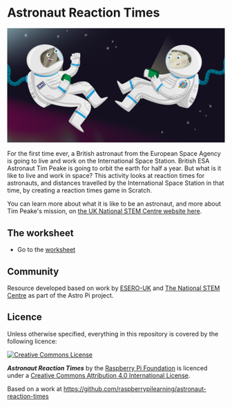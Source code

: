 # Astronaut Reaction Times

![](cover.png)

For the first time ever, a British astronaut from the European Space Agency is going to live and work on the International Space Station. British ESA Astronaut Tim Peake is going to orbit the earth for half a year. But what is it like to live and work in space? This activity looks at reaction times for astronauts, and distances travelled by the International Space Station in that time, by creating a reaction times game in Scratch. 

You can learn more about what it is like to be an astronaut, and more about Tim Peake's mission, on [the UK National STEM Centre website here](http://www.nationalstemcentre.org.uk/timpeake).

## The worksheet

- Go to the [worksheet](worksheet.md)

## Community

Resource developed based on work by [ESERO-UK](http://www.esero.org.uk/) and [The National STEM Centre](http://www.nationalstemcentre.org.uk/) as part of the Astro Pi project. 

## Licence

Unless otherwise specified, everything in this repository is covered by the following licence:

[![Creative Commons License](http://i.creativecommons.org/l/by-sa/4.0/88x31.png)](http://creativecommons.org/licenses/by-sa/4.0/)

***Astronaut Reaction Times*** by the [Raspberry Pi Foundation](http://www.raspberrypi.org) is licenced under a [Creative Commons Attribution 4.0 International License](http://creativecommons.org/licenses/by-sa/4.0/).

Based on a work at https://github.com/raspberrypilearning/astronaut-reaction-times
